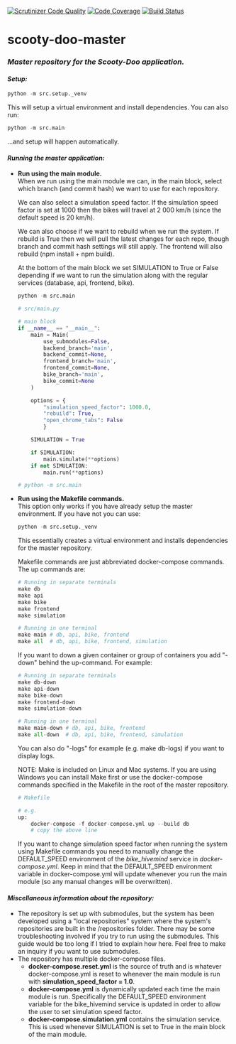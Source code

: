 [![Scrutinizer Code Quality](https://scrutinizer-ci.com/g/Scooty-Doo/scooty-doo-master/badges/quality-score.png?b=main)](https://scrutinizer-ci.com/g/Scooty-Doo/scooty-doo-master/?branch=main)
[![Code Coverage](https://scrutinizer-ci.com/g/Scooty-Doo/scooty-doo-master/badges/coverage.png?b=main)](https://scrutinizer-ci.com/g/Scooty-Doo/scooty-doo-master/?branch=main)
[![Build Status](https://scrutinizer-ci.com/g/Scooty-Doo/scooty-doo-master/badges/build.png?b=main)](https://scrutinizer-ci.com/g/Scooty-Doo/scooty-doo-master/build-status/main)

# scooty-doo-master
### ***Master repository for the Scooty-Doo application.***

#### *Setup:*
```python
python -m src.setup._venv
```

This will setup a virtual environment and install dependencies.
You can also run:

```python
python -m src.main
```

...and setup will happen automatically.

#### *Running the master application:*

- **Run using the main module.**  
    When we run using the main module we can, in the main block, select which branch (and commit hash) we want to use for each repository.

    We can also select a simulation speed factor. If the simulation speed factor is set at 1000 then the bikes will travel at 2 000 km/h (since the default speed is 20 km/h). 

    We can also choose if we want to rebuild when we run the system. If rebuild is True then we will pull the latest changes for each repo, though branch and commit hash settings will still apply. The frontend will also rebuild (npm install + npm build).

    At the bottom of the main block we set SIMULATION to True or False depending if we want to run the simulation along with the regular services (database, api, frontend, bike). 

    ```python
    python -m src.main
    ```

    ```python
    # src/main.py

    # main block
    if __name__ == "__main__":
        main = Main(
            use_submodules=False,
            backend_branch='main',
            backend_commit=None,
            frontend_branch='main',
            frontend_commit=None,
            bike_branch='main',
            bike_commit=None
        )

        options = {
            "simulation_speed_factor": 1000.0,
            "rebuild": True,
            "open_chrome_tabs": False
            }

        SIMULATION = True

        if SIMULATION:
            main.simulate(**options)
        if not SIMULATION:
            main.run(**options)

    # python -m src.main
    ```

- **Run using the Makefile commands.**  
    This option only works if you have already setup the master environment. If you have not you can use:

    ```python
    python -m src.setup._venv
    ```

    This essentially creates a virtual environment and installs dependencies for the master repository.

    Makefile commands are just abbreviated docker-compose commands. The up commands are:

    ```python
    # Running in separate terminals
    make db
    make api
    make bike
    make frontend
    make simulation

    # Running in one terminal
    make main # db, api, bike, frontend
    make all  # db, api, bike, frontend, simulation
    ```

    If you want to down a given container or group of containers you add "-down" behind the up-command. For example:


    ```python
    # Running in separate terminals
    make db-down
    make api-down
    make bike-down
    make frontend-down
    make simulation-down

    # Running in one terminal
    make main-down # db, api, bike, frontend
    make all-down  # db, api, bike, frontend, simulation
    ```
    You can also do "-logs" for example (e.g. make db-logs) if you want to display logs.

    NOTE: Make is included on Linux and Mac systems. If you are using Windows you can install Make first or use the docker-compose commands specified in the Makefile in the root of the master repository.
    ```python
    # Makefile

    # e.g.
    up:
        docker-compose -f docker-compose.yml up --build db
        # copy the above line
    ```

    If you want to change simulation speed factor when running the system using Makefile commands you need to manually change the DEFAULT_SPEED environment of the *bike_hivemind* service in *docker-compose.yml*. Keep in mind that the DEFAULT_SPEED environment variable in docker-compose.yml will update whenever you run the main module (so any manual changes will be overwritten).

#### *Miscellaneous information about the repository:*
- The repository is set up with submodules, but the system has been developed using a "local repositories" system where the system's repositories are built in the /repositories folder. There may be some troubleshooting involved if you try to run using the submodules. This guide would be too long if I tried to explain how here. Feel free to make an inquiry if you want to use submodules.
- The repository has multiple docker-compose files.
    - **docker-compose.reset.yml** is the source of truth and is whatever docker-compose.yml is reset to whenever the main module is run with **simulation_speed_factor = 1.0**.
    - **docker-compose.yml** is dynamically updated each time the main module is run. Specifically the DEFAULT_SPEED environment variable for the bike_hivemind service is updated in order to allow the user to set simulation speed factor.
    - **docker-compose.simulation.yml** contains the simulation service. This is used whenever SIMULATION is set to True in the main block of the main module.